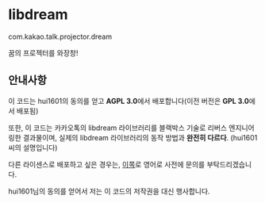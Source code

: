 # libdream
com.kakao.talk.projector.dream

꿈의 프로젝터를 와장창!

## 안내사항
이 코드는 hui1601의 동의를 얻고 **AGPL 3.0**에서 배포합니다(이전 버전은 **GPL 3.0**에서 배포됨)

또한, 이 코드는 카카오톡의 libdream 라이브러리를 블랙박스 기술로 리버스 엔지니어링한 결과물이며, 실제의 libdream 라이브러리의 동작 방법과 **완전히 다르다**. (hui1601씨의 설명입니다)

다른 라이센스로 배포하고 싶은 경우는, [이쪽](mailto:arikyosan@outlook.jp)로 영어로 사전에 문의를 부탁드리겠습니다.

hui1601님의 동의를 얻어서 저는 이 코드의 저작권을 대신 행사합니다.
